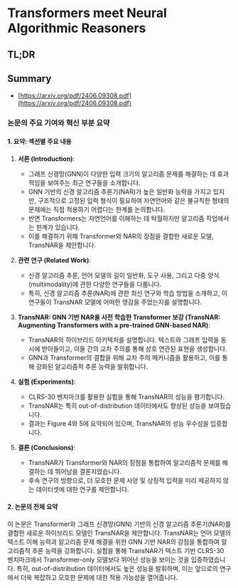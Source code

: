 # Transformers meet Neural Algorithmic Reasoners
## TL;DR
## Summary
- [https://arxiv.org/pdf/2406.09308.pdf](https://arxiv.org/pdf/2406.09308.pdf)

### 논문의 주요 기여와 혁신 부분 요약

#### 1. 요약: 섹션별 주요 내용
1. **서론 (Introduction)**:
   - 그래프 신경망(GNN)이 다양한 입력 크기의 알고리즘 문제를 해결하는 데 효과적임을 보여주는 최근 연구들을 소개합니다.
   - GNN 기반의 신경 알고리즘 추론기(NAR)가 높은 일반화 능력을 가지고 있지만, 구조적으로 고정된 입력 형식이 필요하여 자연언어와 같은 불규칙한 형태의 문제에는 직접 적용하기 어렵다는 한계를 논의합니다.
   - 반면 Transformers는 자연언어를 이해하는 데 탁월하지만 알고리즘 작업에서는 한계가 있습니다.
   - 이를 해결하기 위해 Transformer와 NAR의 장점을 결합한 새로운 모델, TransNAR을 제안합니다.

2. **관련 연구 (Related Work)**:
   - 신경 알고리즘 추론, 언어 모델의 길이 일반화, 도구 사용, 그리고 다중 양식(multimodality)에 관한 다양한 연구들을 다룹니다.
   - 특히, 신경 알고리즘 추론(NAR)에 관한 최신 연구와 학습 방법을 소개하고, 이 연구들이 TransNAR 모델에 어떠한 영감을 주었는지를 설명합니다.

3. **TransNAR: GNN 기반 NAR을 사전 학습한 Transformer 보강 (TransNAR: Augmenting Transformers with a pre-trained GNN-based NAR)**:
   - TransNAR의 하이브리드 아키텍처를 설명합니다. 텍스트와 그래프 입력을 동시에 받아들이고, 이들 간의 교차 주의를 통해 상호 연관된 표현을 생성합니다.
   - GNN과 Transformer의 결합을 위해 교차 주의 메커니즘을 활용하고, 이를 통해 강화된 알고리즘적 추론 능력을 발휘합니다.

4. **실험 (Experiments)**:
   - CLRS-30 벤치마크를 활용한 실험을 통해 TransNAR의 성능을 평가합니다.
   - TransNAR는 특히 out-of-distribution 데이터에서도 향상된 성능을 보여줬습니다.
   - 결과는 Figure 4와 5에 요약되어 있으며, TransNAR의 성능 우수성을 입증합니다.

5. **결론 (Conclusions)**:
   - TransNAR가 Transformer와 NAR의 장점을 통합하여 알고리즘적 문제를 해결하는 데 뛰어남을 결론지었습니다.
   - 후속 연구의 방향으로, 더 모호한 문제 사양 및 상징적 입력을 미리 제공하지 않는 데이터셋에 대한 연구를 제안합니다.

#### 2. 논문의 전체 요약
이 논문은 Transformer와 그래프 신경망(GNN) 기반의 신경 알고리즘 추론기(NAR)를 결합한 새로운 하이브리드 모델인 TransNAR을 제안합니다. TransNAR는 언어 모델의 텍스트 이해 능력과 알고리즘 문제 해결을 위한 GNN 기반 NAR의 강점을 통합하여 알고리즘적 추론 능력을 강화합니다. 실험을 통해 TransNAR가 텍스트 기반 CLRS-30 벤치마크에서 Transformer-only 모델보다 뛰어난 성능을 보이는 것을 입증하였습니다. 특히, out-of-distribution 데이터에서도 높은 성능을 발휘하며, 이는 앞으로의 연구에서 더욱 복잡하고 모호한 문제에 대한 적용 가능성을 열어줍니다.